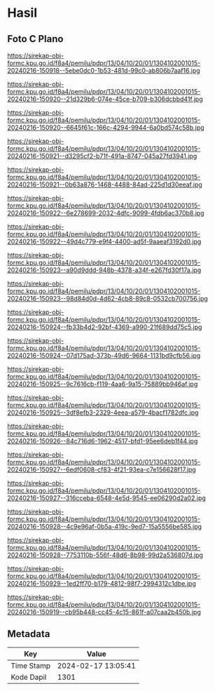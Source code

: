 # Hasil

## Foto C Plano

https://sirekap-obj-formc.kpu.go.id/f8a4/pemilu/pdpr/13/04/10/20/01/1304102001015-20240216-150918--5ebe0dc0-1b53-481d-99c0-ab806b7aaf16.jpg

https://sirekap-obj-formc.kpu.go.id/f8a4/pemilu/pdpr/13/04/10/20/01/1304102001015-20240216-150920--21d329b6-074e-45ce-b709-b306dcbbd41f.jpg

https://sirekap-obj-formc.kpu.go.id/f8a4/pemilu/pdpr/13/04/10/20/01/1304102001015-20240216-150920--6645f61c-166c-4294-9944-6a0bd574c58b.jpg

https://sirekap-obj-formc.kpu.go.id/f8a4/pemilu/pdpr/13/04/10/20/01/1304102001015-20240216-150921--d3295cf2-b71f-491a-8747-045a27fd3941.jpg

https://sirekap-obj-formc.kpu.go.id/f8a4/pemilu/pdpr/13/04/10/20/01/1304102001015-20240216-150921--0b63a876-1468-4488-84ad-225d1d30eeaf.jpg

https://sirekap-obj-formc.kpu.go.id/f8a4/pemilu/pdpr/13/04/10/20/01/1304102001015-20240216-150922--6e278699-2032-4dfc-9099-4fdb6ac370b8.jpg

https://sirekap-obj-formc.kpu.go.id/f8a4/pemilu/pdpr/13/04/10/20/01/1304102001015-20240216-150922--49d4c779-e9f4-4400-ad5f-9aaeaf3192d0.jpg

https://sirekap-obj-formc.kpu.go.id/f8a4/pemilu/pdpr/13/04/10/20/01/1304102001015-20240216-150923--a90d9ddd-948b-4378-a34f-e267fd30f17a.jpg

https://sirekap-obj-formc.kpu.go.id/f8a4/pemilu/pdpr/13/04/10/20/01/1304102001015-20240216-150923--98d84d0d-4d62-4cb8-89c8-0532cb700756.jpg

https://sirekap-obj-formc.kpu.go.id/f8a4/pemilu/pdpr/13/04/10/20/01/1304102001015-20240216-150924--fb33b4d2-92bf-4369-a990-21f689dd75c5.jpg

https://sirekap-obj-formc.kpu.go.id/f8a4/pemilu/pdpr/13/04/10/20/01/1304102001015-20240216-150924--07d175ad-373b-49d6-9664-1131bd9cfb56.jpg

https://sirekap-obj-formc.kpu.go.id/f8a4/pemilu/pdpr/13/04/10/20/01/1304102001015-20240216-150925--9c7616cb-f119-4aa6-9a15-75889bb946af.jpg

https://sirekap-obj-formc.kpu.go.id/f8a4/pemilu/pdpr/13/04/10/20/01/1304102001015-20240216-150925--3df8efb3-2329-4eea-a579-4bacf1782dfc.jpg

https://sirekap-obj-formc.kpu.go.id/f8a4/pemilu/pdpr/13/04/10/20/01/1304102001015-20240216-150926--84c716d6-1962-4517-bfd1-95ee6deb1f44.jpg

https://sirekap-obj-formc.kpu.go.id/f8a4/pemilu/pdpr/13/04/10/20/01/1304102001015-20240216-150927--6edf0608-cf83-4f21-93ea-c7e156628f17.jpg

https://sirekap-obj-formc.kpu.go.id/f8a4/pemilu/pdpr/13/04/10/20/01/1304102001015-20240216-150927--316cceba-6548-4e5d-9545-ee06290d2a02.jpg

https://sirekap-obj-formc.kpu.go.id/f8a4/pemilu/pdpr/13/04/10/20/01/1304102001015-20240216-150928--4c9e96af-0b5a-419c-9ed7-15a5556be585.jpg

https://sirekap-obj-formc.kpu.go.id/f8a4/pemilu/pdpr/13/04/10/20/01/1304102001015-20240216-150928--7753110b-556f-48d6-8b98-99d2a536807d.jpg

https://sirekap-obj-formc.kpu.go.id/f8a4/pemilu/pdpr/13/04/10/20/01/1304102001015-20240216-150929--1ed2ff70-b179-4812-98f7-2994312c1dbe.jpg

https://sirekap-obj-formc.kpu.go.id/f8a4/pemilu/pdpr/13/04/10/20/01/1304102001015-20240216-150919--cb95b448-cc45-4c15-861f-a07caa2b450b.jpg


## Metadata

| Key        | Value               |
| ---------- | ------------------- |
| Time Stamp | 2024-02-17 13:05:41 |
| Kode Dapil | 1301                |



